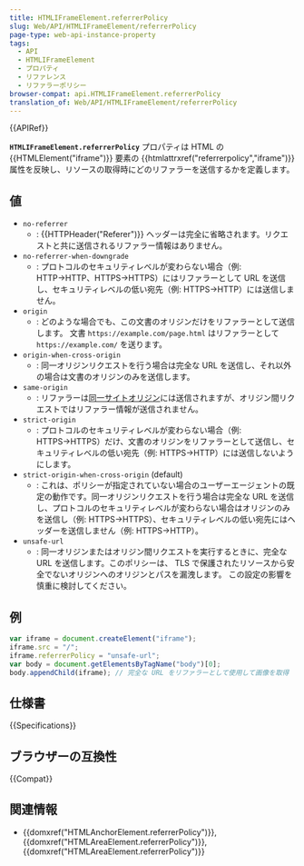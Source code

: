 ```yaml
---
title: HTMLIFrameElement.referrerPolicy
slug: Web/API/HTMLIFrameElement/referrerPolicy
page-type: web-api-instance-property
tags:
  - API
  - HTMLIFrameElement
  - プロパティ
  - リファレンス
  - リファラーポリシー
browser-compat: api.HTMLIFrameElement.referrerPolicy
translation_of: Web/API/HTMLIFrameElement/referrerPolicy
---
```

{{APIRef}}

**`HTMLIFrameElement.referrerPolicy`** プロパティは HTML の
{{HTMLElement("iframe")}} 要素の {{htmlattrxref("referrerpolicy","iframe")}} 属性を反映し、リソースの取得時にどのリファラーを送信するかを定義します。

## 値

- `no-referrer`
  - : {{HTTPHeader("Referer")}} ヘッダーは完全に省略されます。リクエストと共に送信されるリファラー情報はありません。
- `no-referrer-when-downgrade`
  - : プロトコルのセキュリティレベルが変わらない場合（例: HTTP→HTTP、HTTPS→HTTPS）にはリファラーとして URL を送信し、セキュリティレベルの低い宛先（例: HTTPS→HTTP）には送信しません。
- `origin`
  - : どのような場合でも、この文書のオリジンだけをリファラーとして送信します。
    文書 `https://example.com/page.html` はリファラーとして `https://example.com/` を送ります。
- `origin-when-cross-origin`
  - : 同一オリジンリクエストを行う場合は完全な URL を送信し、それ以外の場合は文書のオリジンのみを送信します。
- `same-origin`
  - : リファラーは[同一サイトオリジン](/ja/docs/Web/Security/Same-origin_policy)には送信されますが、オリジン間リクエストではリファラー情報が送信されません。
- `strict-origin`
  - : プロトコルのセキュリティレベルが変わらない場合（例: HTTPS→HTTPS）だけ、文書のオリジンをリファラーとして送信し、セキュリティレベルの低い宛先（例: HTTPS→HTTP）には送信しないようにします。
- `strict-origin-when-cross-origin` (default)
  - : これは、ポリシーが指定されていない場合のユーザーエージェントの既定の動作です。同一オリジンリクエストを行う場合は完全な URL を送信し、プロトコルのセキュリティレベルが変わらない場合はオリジンのみを送信し（例: HTTPS→HTTPS）、セキュリティレベルの低い宛先にはヘッダーを送信しません（例: HTTPS→HTTP）。
- `unsafe-url`
  - : 同一オリジンまたはオリジン間リクエストを実行するときに、完全な URL を送信します。このポリシーは、 TLS で保護されたリソースから安全でないオリジンへのオリジンとパスを漏洩します。
    この設定の影響を慎重に検討してください。

## 例

```js
var iframe = document.createElement("iframe");
iframe.src = "/";
iframe.referrerPolicy = "unsafe-url";
var body = document.getElementsByTagName("body")[0];
body.appendChild(iframe); // 完全な URL をリファラーとして使用して画像を取得
```

## 仕様書

{{Specifications}}

## ブラウザーの互換性

{{Compat}}

## 関連情報

- {{domxref("HTMLAnchorElement.referrerPolicy")}},
  {{domxref("HTMLAreaElement.referrerPolicy")}},
  {{domxref("HTMLAreaElement.referrerPolicy")}}
